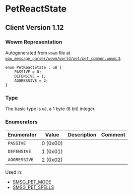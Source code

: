 # PetReactState

## Client Version 1.12

### Wowm Representation

Autogenerated from `wowm` file at [`wow_message_parser/wowm/world/pet/pet_common.wowm:3`](https://github.com/gtker/wow_messages/tree/main/wow_message_parser/wowm/world/pet/pet_common.wowm#L3).

```rust,ignore
enum PetReactState : u8 {
    PASSIVE = 0;
    DEFENSIVE = 1;
    AGGRESSIVE = 2;
}
```
### Type
The basic type is `u8`, a 1 byte (8 bit) integer.
### Enumerators
| Enumerator | Value  | Description | Comment |
| --------- | -------- | ----------- | ------- |
| `PASSIVE` | 0 (0x00) |  |  |
| `DEFENSIVE` | 1 (0x01) |  |  |
| `AGGRESSIVE` | 2 (0x02) |  |  |

Used in:
* [SMSG_PET_MODE](smsg_pet_mode.md)
* [SMSG_PET_SPELLS](smsg_pet_spells.md)

